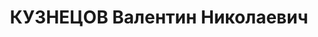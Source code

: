 ---
title: КУЗНЕЦОВ Валентин Николаевич
description: "Род. в 1920, г. Горький, русский. Отбывал наказание в Грязовецкой тюрьме\
  \ \n  Арестован в 1937. Обв. по ст. 17-58-8, 58-10, 58-11. Приговор: тройка при\
  \ УНКВД по Вологодской обл., 01.12.1937 – ВМН. Расстрелян"
---